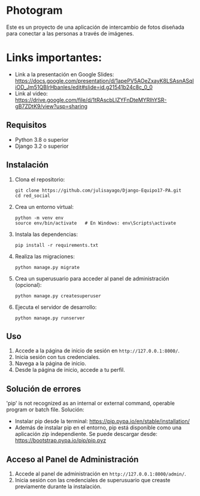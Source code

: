 # Photogram 

Este es un proyecto de una aplicación de intercambio de fotos diseñada para conectar a las personas a través de imágenes.

# Links importantes:
- Link a la presentación en Google Slides: https://docs.google.com/presentation/d/1apePV5AOeZxayK8LSAsnASqIiOD_Jm51QBIrHbanles/edit#slide=id.g21541b24c8c_0_0
- Link al video: https://drive.google.com/file/d/1tRAscbLIZYFnDteMYRIhYSR-gB7ZDtK9/view?usp=sharing

## Requisitos

- Python 3.8 o superior
- Django 3.2 o superior

## Instalación

1. Clona el repositorio:
    ```
    git clone https://github.com/julisayago/Django-Equipo17-PA.git
    cd red_social
    ```

2. Crea un entorno virtual:
    ```
    python -m venv env
    source env/bin/activate   # En Windows: env\Scripts\activate
    ```

3. Instala las dependencias:
    ```
    pip install -r requirements.txt
    ```

4. Realiza las migraciones:
    ```
    python manage.py migrate
    ```

5. Crea un superusuario para acceder al panel de administración (opcional):
    ```
    python manage.py createsuperuser
    ```

6. Ejecuta el servidor de desarrollo:
    ```
    python manage.py runserver
    ```

## Uso

1. Accede a la página de inicio de sesión en `http://127.0.0.1:8000/`.
2. Inicia sesión con tus credenciales.
3. Navega a la página de inicio.
4. Desde la página de inicio, accede a tu perfil.

## Solución de errores
'pip' is not recognized as an internal or external command, operable program or batch file.
Solución:
- Instalar pip desde la terminal: https://pip.pypa.io/en/stable/installation/
- Además de instalar pip en el entorno, pip está disponible como una aplicación zip independiente. Se puede descargar desde: https://bootstrap.pypa.io/pip/pip.pyz

## Acceso al Panel de Administración

1. Accede al panel de administración en `http://127.0.0.1:8000/admin/`.
2. Inicia sesión con las credenciales de superusuario que creaste previamente durante la instalación.


